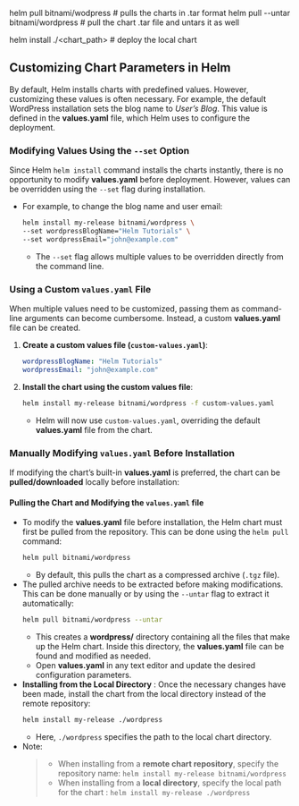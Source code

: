 helm pull bitnami/wodpress # pulls the charts in .tar format
helm pull --untar bitnami/wordpress # pull the chart .tar file and untars it as well

helm install <release-name> ./<chart_path> # deploy the local chart





## **Customizing Chart Parameters in Helm**  

By default, Helm installs charts with predefined values. However, customizing these values is often necessary. For example, the default WordPress installation sets the blog name to *User’s Blog*. This value is defined in the **values.yaml** file, which Helm uses to configure the deployment.  

### **Modifying Values Using the `--set` Option**  
Since Helm `helm install` command installs the charts instantly, there is no opportunity to modify **values.yaml** before deployment. However, values can be overridden using the `--set` flag during installation.  

- For example, to change the blog name and user email:  
   ```bash
   helm install my-release bitnami/wordpress \
   --set wordpressBlogName="Helm Tutorials" \
   --set wordpressEmail="john@example.com"
   ```
   - The `--set` flag allows multiple values to be overridden directly from the command line.  

### **Using a Custom `values.yaml` File**  
When multiple values need to be customized, passing them as command-line arguments can become cumbersome. Instead, a custom **values.yaml** file can be created.  

1. **Create a custom values file (`custom-values.yaml`)**:  
   ```yaml
   wordpressBlogName: "Helm Tutorials"
   wordpressEmail: "john@example.com"
   ```

2. **Install the chart using the custom values file**:  
   ```bash
   helm install my-release bitnami/wordpress -f custom-values.yaml
   ```
   - Helm will now use `custom-values.yaml`, overriding the default **values.yaml** file from the chart.  

### **Manually Modifying `values.yaml` Before Installation**  

If modifying the chart’s built-in **values.yaml** is preferred, the chart can be **pulled/downloaded** locally before installation:  

#### **Pulling the Chart and Modifying the `values.yaml` file**  
- To modify the **values.yaml** file before installation, the Helm chart must first be pulled from the repository. This can be done using the `helm pull` command:  
   ```bash
   helm pull bitnami/wordpress  
   ```
   - By default, this pulls the chart as a compressed archive (`.tgz` file).
- The pulled archive needs to be extracted before making modifications. This can be done manually or by using the `--untar` flag to extract it automatically:  
   ```bash
   helm pull bitnami/wordpress --untar
   ```
   - This creates a **wordpress/** directory containing all the files that make up the Helm chart. Inside this directory, the **values.yaml** file can be found and modified as needed.  
   - Open **values.yaml** in any text editor and update the desired configuration parameters.  
- **Installing from the Local Directory**  : Once the necessary changes have been made, install the chart from the local directory instead of the remote repository:  
   ```bash
   helm install my-release ./wordpress
   ```
   - Here, `./wordpress` specifies the path to the local chart directory.  
- Note:
   >   - When installing from a **remote chart repository**, specify the repository name:  `helm install my-release bitnami/wordpress`
   >   - When installing from a **local directory**, specify the local path for the chart : `helm install my-release ./wordpress` 
 











